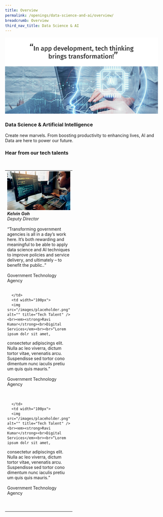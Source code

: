 ```yaml
---
title: Overview
permalink: /openings/data-science-and-ai/overview/
breadcrumb: Overview
third_nav_title: Data Science & AI
---
```

![](/images/hero-data-science-ai.png)

### **Data Science & Artificial Intelligence**

Create new marvels. From boosting productivity to enhancing lives, AI and Data are here to power our future. 

### **Hear from our tech talents**

<table width="300px">
<tbody><br>
      <td width="100px">
      <img src="/images/placeholder.png" alt="" title="Tech Talent" /><br><em><strong>Kelvin Goh</strong><br>Deputy Director </em><br><br>“Transforming government agencies is all in a day’s work here. It’s both rewarding and meaningful to be able to apply data science and AI techniques to improve policies and service delivery, and ultimately – to benefit the public..”<br><br>Government Technology Agency    
      <br><br>
      
      </td>
      <td width="100px">
      <img src="/images/placeholder.png" alt="" title="Tech Talent" /><br><em><strong>Ravi Kumar</strong><br>Digital Services</em><br><br>“Lorem ipsum dolr sit amet,
consectetur adipiscings elit. Nulla ac leo viverra, dictum tortor vitae, venenatis arcu. Suspendisse sed tortor cono dimentum nunc iaculis pretiu um quis quis mauris.”<br><br>Government Technology Agency    
      <br><br>
      
      </td>
      <td width="100px">
      <img src="/images/placeholder.png" alt="" title="Tech Talent" /><br><em><strong>Ravi Kumar</strong><br>Digital Services</em><br><br>“Lorem ipsum dolr sit amet,
consectetur adipiscings elit. Nulla ac leo viverra, dictum tortor vitae, venenatis arcu. Suspendisse sed tortor cono dimentum nunc iaculis pretiu um quis quis mauris.”<br><br>Government Technology Agency    
      <br><br>
      </td>
  </tbody>
</table>